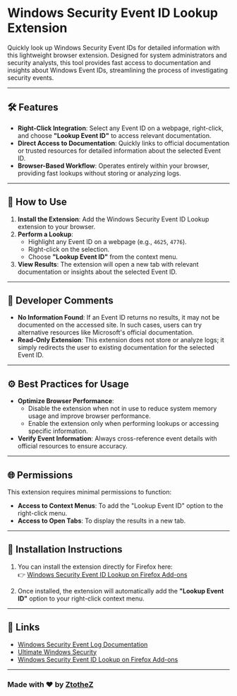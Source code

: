 # Windows Security Event ID Lookup Extension

Quickly look up Windows Security Event IDs for detailed information with this lightweight browser extension. Designed for system administrators and security analysts, this tool provides fast access to documentation and insights about Windows Event IDs, streamlining the process of investigating security events.

---

## 🛠 Features

- **Right-Click Integration**: Select any Event ID on a webpage, right-click, and choose **"Lookup Event ID"** to access relevant documentation.
- **Direct Access to Documentation**: Quickly links to official documentation or trusted resources for detailed information about the selected Event ID.
- **Browser-Based Workflow**: Operates entirely within your browser, providing fast lookups without storing or analyzing logs.

---

## 🚀 How to Use

1. **Install the Extension**: Add the Windows Security Event ID Lookup extension to your browser.
2. **Perform a Lookup**:
   - Highlight any Event ID on a webpage (e.g., `4625`, `4776`).
   - Right-click on the selection.
   - Choose **"Lookup Event ID"** from the context menu.
3. **View Results**: The extension will open a new tab with relevant documentation or insights about the selected Event ID.

---

## 📝 Developer Comments

- **No Information Found**: If an Event ID returns no results, it may not be documented on the accessed site. In such cases, users can try alternative resources like Microsoft's official documentation.
- **Read-Only Extension**: This extension does not store or analyze logs; it simply redirects the user to existing documentation for the selected Event ID.

---

## ⚙️ Best Practices for Usage

- **Optimize Browser Performance**: 
  - Disable the extension when not in use to reduce system memory usage and improve browser performance.
  - Enable the extension only when performing lookups or accessing specific information.
- **Verify Event Information**: Always cross-reference event details with official resources to ensure accuracy.

---

## 🌐 Permissions

This extension requires minimal permissions to function:
- **Access to Context Menus**: To add the "Lookup Event ID" option to the right-click menu.
- **Access to Open Tabs**: To display the results in a new tab.

---

## 🔧 Installation Instructions

1. You can install the extension directly for Firefox here:  
   👉 [Windows Security Event ID Lookup on Firefox Add-ons](https://addons.mozilla.org/en-US/firefox/addon/win-event-lookup/)

2. Once installed, the extension will automatically add the **"Lookup Event ID"** option to your right-click context menu.

---

## 🔗 Links

- [Windows Security Event Log Documentation](https://docs.microsoft.com/en-us/windows/security/threat-protection/auditing/event-logs)
- [Ultimate Windows Security](https://www.ultimatewindowssecurity.com)
- [Windows Security Event ID Lookup on Firefox Add-ons](https://addons.mozilla.org/en-US/firefox/addon/win-event-lookup/)

---

### Made with ❤️ by [ZtotheZ](https://github.com/ztothez)
